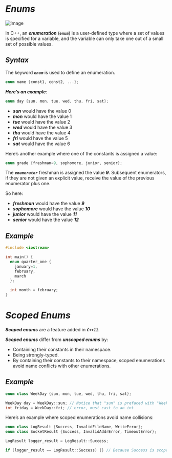 # ***Enums***
![Image](https://s3.studytonight.com/curious/uploads/pictures/1638773334-79542.jpg)

In C++, an ***enumeration*** (***`enum`***) is a user-defined type where a set of values is specified for a variable, and the variable can only take one out of a small set of possible values.

## ***Syntax***

The keyword ***`enum`*** is used to define an enumeration.

```cpp
enum name {const1, const2, ...};
```
***Here’s an example***:
```cpp
enum day {sun, mon, tue, wed, thu, fri, sat};
```

- ***sun*** would have the value 0
- ***mon*** would have the value 1
- ***tue*** would have the value 2
- ***wed*** would have the value 3
- ***thu*** would have the value 4
- ***fri*** would have the value 5
- ***sat*** would have the value 6

Here’s another example where one of the constants is assigned a value:

```cpp
enum grade {freshman=9, sophomore, junior, senior};
```

The ***`enumerator`*** freshman is assigned the value ***9***. Subsequent enumerators, if they are not given an explicit value, receive the value of the previous enumerator plus one.

So here:

- ***freshman*** would have the value ***9***
- ***sophomore*** would have the value ***10***
- ***junior*** would have the value ***11***
- ***senior*** would have the value ***12***

## ***Example***

```cpp
#include <iostream>

int main() {
  enum quarter_one {
    january=1,
    february,
    march
  };

  int month = february;
}
```
# ***Scoped Enums***

***Scoped enums*** are a feature added in ***`C++11`***.

***Scoped enums*** differ from ***unscoped enums*** by:

- Containing their constants in their namespace.
- Being strongly-typed.
- By containing their constants to their namespace, scoped enumerations avoid name conflicts with other enumerations.

## ***Example***
```cpp
enum class WeekDay {sun, mon, tue, wed, thu, fri, sat};

WeekDay day = WeekDay::sun; // Notice that "sun" is prefaced with "Weekday::"
int friday = WeekDay::fri; // error, must cast to an int
```

Here’s an example where scoped enumerations avoid name collisions:
```cpp
enum class LogResult {Success, InvalidFileName, WriteError};
enum class SocketResult {Success, InvalidAddrError, TimeoutError};

LogResult logger_result = LogResult::Success;

if (logger_result == LogResult::Success) {} // Because Success is scoped to LogResult, it doesn't collide with SocketResult::Success
```


